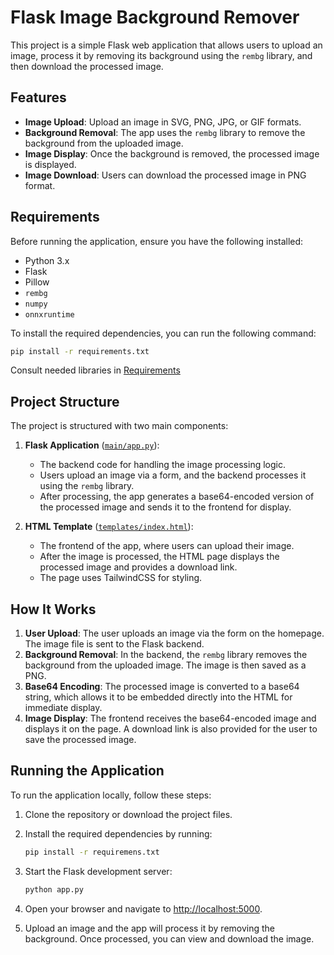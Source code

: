 
# Flask Image Background Remover

This project is a simple Flask web application that allows users to upload an image, process it by removing its background using the `rembg` library, and then download the processed image.

## Features

- **Image Upload**: Upload an image in SVG, PNG, JPG, or GIF formats.
- **Background Removal**: The app uses the `rembg` library to remove the background from the uploaded image.
- **Image Display**: Once the background is removed, the processed image is displayed.
- **Image Download**: Users can download the processed image in PNG format.

## Requirements

Before running the application, ensure you have the following installed:

- Python 3.x
- Flask
- Pillow
- `rembg`
- `numpy`
- `onnxruntime`

To install the required dependencies, you can run the following command:

```bash
pip install -r requirements.txt
```

Consult needed libraries in [Requirements](requirements.txt)

## Project Structure

The project is structured with two main components:

1. **Flask Application** ([`main/app.py`](main/app.py)): 
   - The backend code for handling the image processing logic.
   - Users upload an image via a form, and the backend processes it using the `rembg` library.
   - After processing, the app generates a base64-encoded version of the processed image and sends it to the frontend for display.

2. **HTML Template** ([`templates/index.html`](main/templates/index.html)): 
   - The frontend of the app, where users can upload their image.
   - After the image is processed, the HTML page displays the processed image and provides a download link.
   - The page uses TailwindCSS for styling.

## How It Works

1. **User Upload**: The user uploads an image via the form on the homepage. The image file is sent to the Flask backend.
2. **Background Removal**: In the backend, the `rembg` library removes the background from the uploaded image. The image is then saved as a PNG.
3. **Base64 Encoding**: The processed image is converted to a base64 string, which allows it to be embedded directly into the HTML for immediate display.
4. **Image Display**: The frontend receives the base64-encoded image and displays it on the page. A download link is also provided for the user to save the processed image.

## Running the Application

To run the application locally, follow these steps:

1. Clone the repository or download the project files.
2. Install the required dependencies by running:

   ```bash
   pip install -r requiremens.txt
   ```

3. Start the Flask development server:

   ```bash
   python app.py
   ```

4. Open your browser and navigate to [http://localhost:5000](http://localhost:5000).
5. Upload an image and the app will process it by removing the background. Once processed, you can view and download the image.
